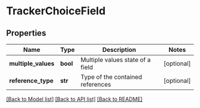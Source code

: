 # TrackerChoiceField

## Properties
Name | Type | Description | Notes
------------ | ------------- | ------------- | -------------
**multiple_values** | **bool** | Multiple values state of a field | [optional] 
**reference_type** | **str** | Type of the contained references | [optional] 

[[Back to Model list]](../README.md#documentation-for-models) [[Back to API list]](../README.md#documentation-for-api-endpoints) [[Back to README]](../README.md)

